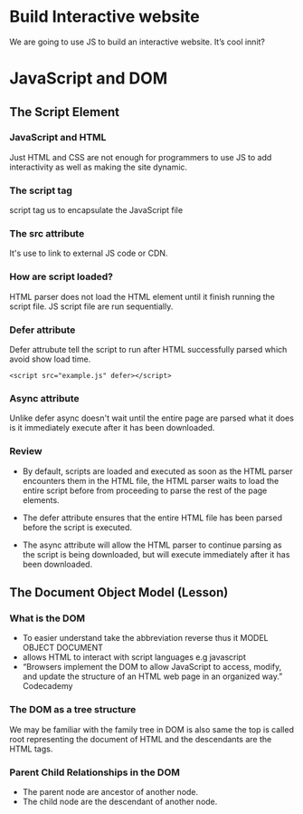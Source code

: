 # Build Interactive website

We are going to use JS to build an interactive website. It’s cool innit? 

# JavaScript and DOM

## The Script Element

### JavaScript and HTML

Just HTML and CSS are not enough for programmers to use JS to add interactivity as well as making the site dynamic.

### The script tag

script tag us to encapsulate the JavaScript file

### The src attribute

It's use to link to external JS code or CDN.

### How are script loaded?

HTML parser does not load the HTML element until it finish running the script file.
JS script file are run sequentially.

### Defer attribute

Defer attrubute tell the script to run after HTML successfully parsed which avoid show load time.

`<script src="example.js" defer></script>`

### Async attribute

Unlike defer async doesn't wait until the entire page are parsed what it does is it immediately execute after it has been downloaded.

### Review

- By default, scripts are loaded and executed as soon as the HTML parser encounters them in the HTML file, the HTML parser waits to load the entire script before from proceeding to parse the rest of the page elements.

- The defer attribute ensures that the entire HTML file has been parsed before the script is executed.

- The async attribute will allow the HTML parser to continue parsing as the script is being downloaded, but will execute immediately after it has been downloaded.

## The Document Object Model (Lesson)

### What is the DOM
- To easier understand take the abbreviation reverse thus it MODEL OBJECT DOCUMENT
- allows HTML to interact with script languages e.g javascript
- “Browsers implement the DOM to allow JavaScript to access, modify, and update the structure of an HTML web page in an organized way.” Codecademy

### The DOM as a tree structure
We may be familiar with the family tree in DOM is also same the top is called root representing the document of HTML and the descendants are the HTML tags. 

### Parent Child Relationships in the DOM

- The parent node are ancestor of another node.
- The child node are the descendant of another node.